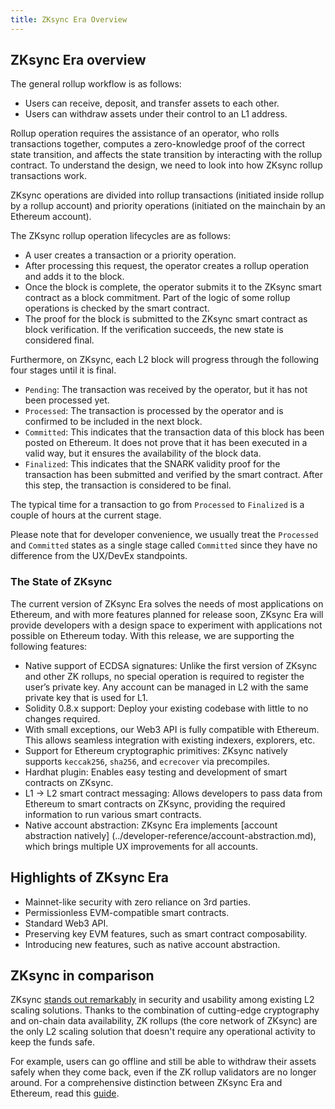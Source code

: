 ```yaml
---
title: ZKsync Era Overview
---
```


## ZKsync Era overview

The general rollup workflow is as follows:

- Users can receive, deposit, and transfer assets to each other.
- Users can withdraw assets under their control to an L1 address.

Rollup operation requires the assistance of an operator, who rolls transactions together, computes a zero-knowledge proof of the correct
state transition, and affects the state transition by interacting with the rollup
contract. To understand the design, we need to look into how ZKsync rollup transactions work.

ZKsync operations are divided into rollup transactions (initiated inside rollup by a
rollup account) and priority operations (initiated on the mainchain by an Ethereum account).

The ZKsync rollup operation lifecycles are as follows:

- A user creates a transaction or a priority operation.
- After processing this request, the operator creates a rollup operation and adds it to the block.
- Once the block is complete, the operator submits it to the ZKsync smart contract
as a block commitment. Part of the logic of some rollup operations is checked by the smart contract.
- The proof for the block is submitted to the ZKsync smart contract as block verification. If the verification succeeds, the new state is considered final.

Furthermore, on ZKsync, each L2 block will progress through the following four stages until it is final.

- `Pending`: The transaction was received by the operator, but it has not been processed yet.
- `Processed`: The transaction is processed by the operator and is confirmed to be included in the next block.
- `Committed`: This indicates that the transaction data of this block has been
posted on Ethereum. It does not prove that it has been executed in a valid way, but it ensures the
  availability of the block data.
- `Finalized`: This indicates that the SNARK validity proof for the transaction has
been submitted and verified by the smart contract. After this step, the transaction is considered to be final.

The typical time for a transaction to go from `Processed` to `Finalized` is a couple of hours at the current stage.

Please note that for developer convenience, we usually treat the `Processed` and
`Committed` states as a single stage called `Committed` since they have no difference from the UX/DevEx standpoints.

### The State of ZKsync

The current version of ZKsync Era solves the needs of most applications on Ethereum,
and with more features planned for release soon, ZKsync Era will provide developers
with a design space to experiment with applications not possible on Ethereum today.
With this release, we are supporting the following features:

- Native support of ECDSA signatures: Unlike the first version of ZKsync and other
ZK rollups, no special operation is required to register the user’s private key.
Any account can be managed in L2 with the same private key that is used for L1.
- Solidity 0.8.x support: Deploy your existing codebase with little to no changes required.
- With small exceptions, our Web3 API is fully compatible with Ethereum. This allows seamless integration with existing indexers, explorers, etc.
- Support for Ethereum cryptographic primitives: ZKsync natively supports `keccak256`, `sha256`, and `ecrecover` via precompiles.
- Hardhat plugin: Enables easy testing and development of smart contracts on ZKsync.
- L1 → L2 smart contract messaging: Allows developers to pass data from Ethereum to
smart contracts on ZKsync, providing the required information to run various smart contracts.
- Native account abstraction: ZKsync Era implements [account abstraction natively]
(../developer-reference/account-abstraction.md), which brings multiple UX improvements for all accounts.

## Highlights of ZKsync Era

- Mainnet-like security with zero reliance on 3rd parties.
- Permissionless EVM-compatible smart contracts.
- Standard Web3 API.
- Preserving key EVM features, such as smart contract composability.
- Introducing new features, such as native account abstraction.

## ZKsync in comparison

ZKsync [stands out remarkably](https://blog.matter-labs.io/evaluating-ethereum-l2-scaling-solutions-a-comparison-framework-b6b2f410f955)
in security and usability among existing L2 scaling solutions.
Thanks to the combination of cutting-edge cryptography and on-chain data
availability, ZK rollups (the core network of ZKsync) are the only L2 scaling
solution that doesn't require any operational activity to keep the funds safe.

For example, users can go offline and still be able to withdraw their assets safely
when they come back, even if the ZK rollup validators are no longer around.
For a comprehensive distinction between ZKsync Era and Ethereum, read this [guide](./30.ethereum-differences/10.evm-instructions.md).
